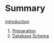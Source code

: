# Summary

[introduction](README.md)
1. [Preparation](preparation.md)
2. [Database Schema](database_schema.md)

